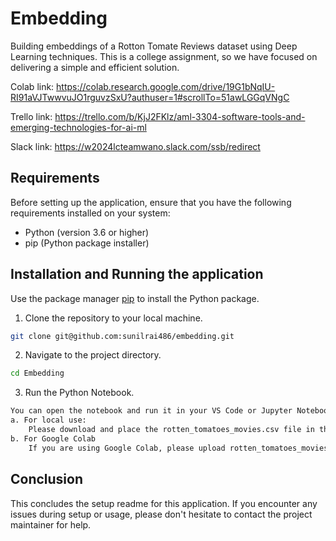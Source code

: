 # Embedding
Building embeddings of a Rotton Tomate Reviews dataset using Deep Learning techniques. This is a college assignment, so we have focused on delivering a simple and efficient solution.

Colab link: https://colab.research.google.com/drive/19G1bNqIU-RI91aVJTwwvuJO1rguvzSxU?authuser=1#scrollTo=51awLGGqVNgC

Trello link: https://trello.com/b/KjJ2FKlz/aml-3304-software-tools-and-emerging-technologies-for-ai-ml

Slack link: https://w2024lcteamwano.slack.com/ssb/redirect

## Requirements
Before setting up the application, ensure that you have the following requirements installed on your system:

* Python (version 3.6 or higher)
* pip (Python package installer)

## Installation and Running the application

Use the package manager [pip](https://pip.pypa.io/en/stable/) to install the Python package.

1. Clone the repository to your local machine.
  ```bash
  git clone git@github.com:sunilrai486/embedding.git
  ```

2. Navigate to the project directory.
  ```bash
  cd Embedding
  ```

3. Run the Python Notebook.
  ```bash
  You can open the notebook and run it in your VS Code or Jupyter Notebook or upload it to Google Colab.
  a. For local use:
      Please download and place the rotten_tomatoes_movies.csv file in the working directory with the notebook.
  b. For Google Colab
      If you are using Google Colab, please upload rotten_tomatoes_movies.csv to Google Drive.
  ```

## Conclusion

This concludes the setup readme for this application. If you encounter any issues during setup or usage, please don't hesitate to contact the project maintainer for help.
